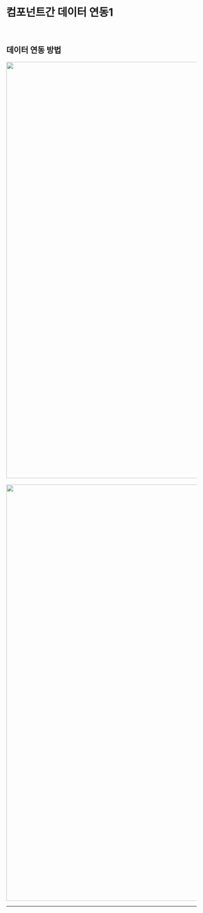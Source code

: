<!-- prettier-ignore-start -->
# 컴포넌트간 데이터 연동1

<br>

## 데이터 연동 방법

<div class="container-fluid mt-4">
  <div class="row">
    <div class="col text-left">
    <a href="/guide-dev/img/sample-page/sp-2-1.jpg" target="_blank">
        <img src="/guide-dev/img/sample-page/sp-2-1.jpg" class="img-thumbnail is-pd-10" style="width: 1100px;" /></a>
    </div>
  </div>
</div>

<br>

<div class="container-fluid mt-4">
  <div class="row">
    <div class="col text-left">
    <a href="/guide-dev/img/sample-page/sp-2-2.jpg" target="_blank">
        <img src="/guide-dev/img/sample-page/sp-2-2.jpg" class="img-thumbnail is-pd-10" style="width: 1100px;" /></a>
    </div>
  </div>
</div>

---

<!-- prettier-ignore-end -->
